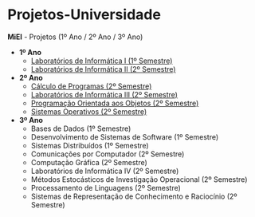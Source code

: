 # Projetos-Universidade
**MiEI** - Projetos (1º Ano / 2º Ano / 3º Ano)

<ul>
  <li>
    <b>1º Ano</b>
    <ul>
      <li><a href="https://github.com/MGCSousa/Projetos-Universidade/tree/master/Projeto-LI1">Laboratórios de Informática I (1º Semestre)</a></li>
      <li><a href="https://github.com/MGCSousa/Projetos-Universidade/tree/master/Projeto-LI2">Laboratórios de Informática II (2º Semestre)</a></li>
    </ul>
  </li>
  <li>
    <b>2º Ano</b>
    <ul>
      <li><a href="https://github.com/MGCSousa/Projetos-Universidade/tree/master/Projeto-CP">Cálculo de Programas (2º Semestre)</a></li>
      <li><a href="https://github.com/MGCSousa/Projetos-Universidade/tree/master/Projeto-LI3">Laboratórios de Informática III (2º Semestre)</a></li>
      <li><a href="https://github.com/MGCSousa/Projetos-Universidade/tree/master/Projeto-POO">Programação Orientada aos Objetos (2º Semestre)</a></li>
      <li><a href="https://github.com/MGCSousa/Projetos-Universidade/tree/master/Projeto-SO">Sistemas Operativos (2º Semestre)</a></li>
    </ul>
  </li>
  <li>
    <b>3º Ano</b>
    <ul>
      <li>Bases de Dados (1º Semestre)</li>
      <li>Desenvolvimento de Sistemas de Software (1º Semestre)</li>
      <li>Sistemas Distribuídos (1º Semestre)</li>
      <li>Comunicações por Computador (2º Semestre)</li>
      <li>Computação Gráfica (2º Semestre)</li>
      <li>Laboratórios de Informática IV (2º Semestre)</li>
      <li>Métodos Estocásticos de Investigação Operacional (2º Semestre)</li>
      <li>Processamento de Linguagens (2º Semestre)</li>
      <li>Sistemas de Representação de Conhecimento e Raciocínio (2º Semestre)</li>
    </ul>
  </li>
</ul>
